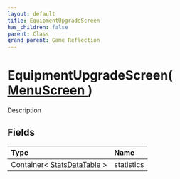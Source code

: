 ```yaml
---
layout: default
title: EquipmentUpgradeScreen
has_children: false
parent: Class
grand_parent: Game Reflection
---
```

# EquipmentUpgradeScreen( [ MenuScreen ](/riftbreaker-wiki/docs/game-reflection/classes/menu_screen/) )
Description 

## Fields

| Type | Name |
|:----------|:--------------|
| Container< [StatsDataTable](/riftbreaker-wiki/docs/game-reflection/classes/stats_data_table/) > | statistics |

